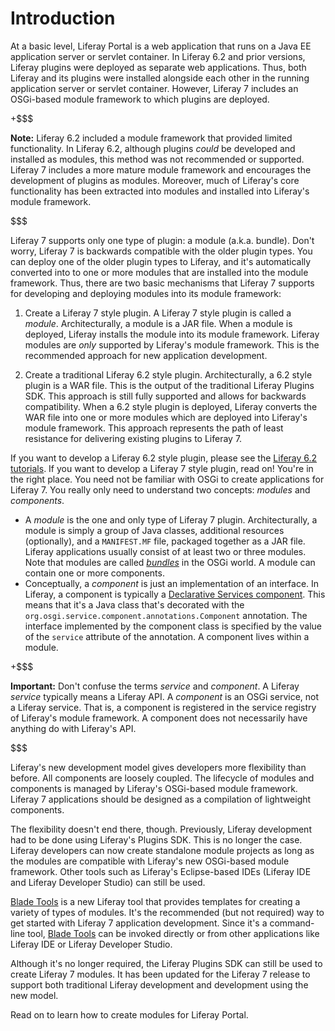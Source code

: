 # Introduction

At a basic level, Liferay Portal is a web application that runs on a Java EE
application server or servlet container. In Liferay 6.2 and prior versions,
Liferay plugins were deployed as separate web applications. Thus, both Liferay
and its plugins were installed alongside each other in the running application
server or servlet container. However, Liferay 7 includes an OSGi-based module
framework to which plugins are deployed.

+$$$

**Note:** Liferay 6.2 included a module framework that provided limited
functionality. In Liferay 6.2, although plugins *could* be developed and
installed as modules, this method was not recommended or supported. Liferay 7
includes a more mature module framework and encourages the development of
plugins as modules. Moreover, much of Liferay's core functionality has been
extracted into modules and installed into Liferay's module framework.

$$$

Liferay 7 supports only one type of plugin: a module (a.k.a. bundle). Don't
worry, Liferay 7 is backwards compatible with the older plugin types. You can
deploy one of the older plugin types to Liferay, and it's automatically
converted into to one or more modules that are installed into the module
framework. Thus, there are two basic mechanisms that Liferay 7 supports for
developing and deploying modules into its module framework:

1. Create a Liferay 7 style plugin. A Liferay 7 style plugin is called a
   *module*. Architecturally, a module is a JAR file. When a module is deployed,
   Liferay installs the module into its module framework. Liferay modules are
   *only* supported by Liferay's module framework. This is the recommended
   approach for new application development.

2. Create a traditional Liferay 6.2 style plugin. Architecturally, a 6.2 style
   plugin is a WAR file. This is the output of the traditional Liferay Plugins
   SDK. This approach is still fully supported and allows for backwards
   compatibility. When a 6.2 style plugin is deployed, Liferay converts the WAR
   file into one or more modules which are deployed into Liferay's module
   framework. This approach represents the path of least resistance for
   delivering existing plugins to Liferay 7.

If you want to develop a Liferay 6.2 style plugin, please see the
[Liferay 6.2 tutorials](https://dev.liferay.com/develop/tutorials/-/knowledge_base/6-2/tutorials).
If you want to develop a Liferay 7 style plugin, read on! You're in the right
place. You need not be familiar with OSGi to create applications for Liferay 7.
You really only need to understand two concepts: *modules* and *components*.

- A *module* is the one and only type of Liferay 7 plugin. Architecturally, a
  module is simply a group of Java classes, additional resources (optionally),
  and a `MANIFEST.MF` file, packaged together as a JAR file. Liferay
  applications usually consist of at least two or three modules. Note that
  modules are called *[bundles](https://en.wikipedia.org/wiki/OSGi#Bundles)* in
  the OSGi world. A module can contain one or more components. 
- Conceptually, a *component* is just an implementation of an interface. In
  Liferay, a component is typically a [Declarative Services
  component](http://wiki.osgi.org/wiki/Declarative_Services). This means that
  it's a Java class that's decorated with the
  `org.osgi.service.component.annotations.Component` annotation. The interface
  implemented by the component class is specified by the value of the `service`
  attribute of the annotation. A component lives within a module.

+$$$

**Important:** Don't confuse the terms *service* and *component*. A Liferay
*service* typically means a Liferay API. A *component* is an OSGi service, not a
Liferay service. That is, a component is registered in the service registry of
Liferay's module framework. A component does not necessarily have anything do
with Liferay's API.

$$$

Liferay's new development model gives developers more flexibility than before.
All components are loosely coupled. The lifecycle of modules and components is
managed by Liferay's OSGi-based module framework. Liferay 7 applications should
be designed as a compilation of lightweight components.

The flexibility doesn't end there, though. Previously, Liferay development had
to be done using Liferay's Plugins SDK. This is no longer the case. Liferay
developers can now create standalone module projects as long as the modules are
compatible with Liferay's new OSGi-based module framework. Other tools such as
Liferay's Eclipse-based IDEs (Liferay IDE and Liferay Developer Studio) can
still be used.

[Blade Tools](https://github.com/gamerson/blade.tools) is a new Liferay tool
that provides templates for creating a variety of types of modules. It's the
recommended (but not required) way to get started with Liferay 7 application
development. Since it's a command-line tool,
[Blade Tools](https://github.com/gamerson/blade.tools) can be invoked directly
or from other applications like Liferay IDE or Liferay Developer Studio.

Although it's no longer required, the Liferay Plugins SDK can still be used to
create Liferay 7 modules. It has been updated for the Liferay 7 release to
support both traditional Liferay development and development using the new
model. 

Read on to learn how to create modules for Liferay Portal. 

